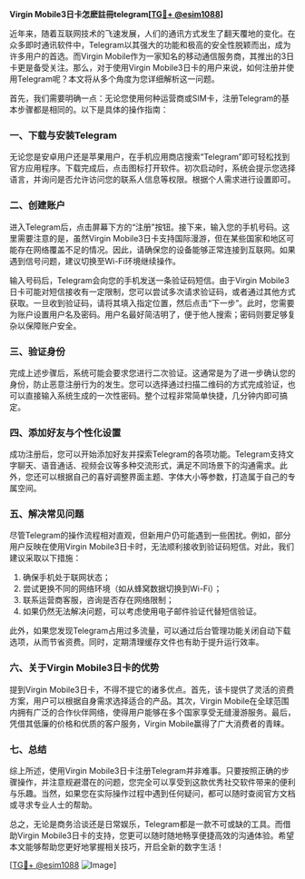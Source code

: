 **Virgin Mobile3日卡怎麽註冊telegram[[TG💪+ @esim1088](https://t.me/s/esim1088)]**

近年来，随着互联网技术的飞速发展，人们的通讯方式发生了翻天覆地的变化。在众多即时通讯软件中，Telegram以其强大的功能和极高的安全性脱颖而出，成为许多用户的首选。而Virgin Mobile作为一家知名的移动通信服务商，其推出的3日卡更是备受关注。那么，对于使用Virgin Mobile3日卡的用户来说，如何注册并使用Telegram呢？本文将从多个角度为您详细解析这一问题。

首先，我们需要明确一点：无论您使用何种运营商或SIM卡，注册Telegram的基本步骤都是相同的。以下是具体的操作指南：

### **一、下载与安装Telegram**
无论您是安卓用户还是苹果用户，在手机应用商店搜索“Telegram”即可轻松找到官方应用程序。下载完成后，点击图标打开软件。初次启动时，系统会提示您选择语言，并询问是否允许访问您的联系人信息等权限。根据个人需求进行设置即可。

### **二、创建账户**
进入Telegram后，点击屏幕下方的“注册”按钮。接下来，输入您的手机号码。这里需要注意的是，虽然Virgin Mobile3日卡支持国际漫游，但在某些国家和地区可能存在网络覆盖不足的情况。因此，请确保您的设备能够正常连接到互联网。如果遇到信号问题，建议切换至Wi-Fi环境继续操作。

输入号码后，Telegram会向您的手机发送一条验证码短信。由于Virgin Mobile3日卡可能对短信接收有一定限制，您可以尝试多次请求验证码，或者通过其他方式获取。一旦收到验证码，请将其填入指定位置，然后点击“下一步”。此时，您需要为账户设置用户名及密码。用户名最好简洁明了，便于他人搜索；密码则要足够复杂以保障账户安全。

### **三、验证身份**
完成上述步骤后，系统可能会要求您进行二次验证。这通常是为了进一步确认您的身份，防止恶意注册行为的发生。您可以选择通过扫描二维码的方式完成验证，也可以直接输入系统生成的一次性密码。整个过程非常简单快捷，几分钟内即可搞定。

### **四、添加好友与个性化设置**
成功注册后，您可以开始添加好友并探索Telegram的各项功能。Telegram支持文字聊天、语音通话、视频会议等多种交流形式，满足不同场景下的沟通需求。此外，您还可以根据自己的喜好调整界面主题、字体大小等参数，打造属于自己的专属空间。

### **五、解决常见问题**
尽管Telegram的操作流程相对直观，但新用户仍可能遇到一些困扰。例如，部分用户反映在使用Virgin Mobile3日卡时，无法顺利接收到验证码短信。对此，我们建议采取以下措施：

1. 确保手机处于联网状态；
2. 尝试更换不同的网络环境（如从蜂窝数据切换到Wi-Fi）；
3. 联系运营商客服，咨询是否存在网络限制；
4. 如果仍然无法解决问题，可以考虑使用电子邮件验证代替短信验证。

此外，如果您发现Telegram占用过多流量，可以通过后台管理功能关闭自动下载选项，从而节省资费。同时，定期清理缓存文件也有助于提升运行效率。

### **六、关于Virgin Mobile3日卡的优势**
提到Virgin Mobile3日卡，不得不提它的诸多优点。首先，该卡提供了灵活的资费方案，用户可以根据自身需求选择适合的产品。其次，Virgin Mobile在全球范围内拥有广泛的合作伙伴网络，使得用户能够在多个国家享受无缝漫游服务。最后，凭借其低廉的价格和优质的客户服务，Virgin Mobile赢得了广大消费者的青睐。

### **七、总结**
综上所述，使用Virgin Mobile3日卡注册Telegram并非难事。只要按照正确的步骤操作，并注意规避潜在的问题，您完全可以享受到这款优秀社交软件带来的便利与乐趣。当然，如果您在实际操作过程中遇到任何疑问，都可以随时查阅官方文档或寻求专业人士的帮助。

总之，无论是商务洽谈还是日常娱乐，Telegram都是一款不可或缺的工具。而借助Virgin Mobile3日卡的支持，您更可以随时随地畅享便捷高效的沟通体验。希望本文能够帮助您更好地掌握相关技巧，开启全新的数字生活！

[[TG💪+ @esim1088](https://t.me/s/esim1088) ![Image](https://i.postimg.cc/4NQfJmqS/Snipaste-2025-05-13-00-14-12.png)]